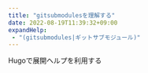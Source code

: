 ```yaml
---
title: "gitsubmodulesを理解する"
date: 2022-08-19T11:39:32+09:00
expandHelp:
 - "(gitsubmodules|ギットサブモジュール)"
---
```


Hugoで展開ヘルプを利用する
